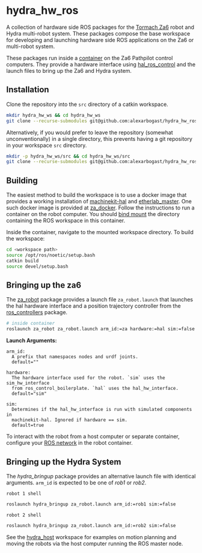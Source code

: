 # hydra_hw_ros
A collection of hardware side ROS packages for the [Tormach
Za6](https://tormach.com/machines/robots.html) robot and Hydra multi-robot
system. These packages compose the base workspace for developing and launching
hardware side ROS applications on the Za6 or multi-robot system. 

These packages run inside a
[container](https://github.com/alexarbogast/za_docker) on the Za6 Pathpilot
control computers. They provide a hardware interface using
[hal_ros_control](https://github.com/tormach/hal_ros_control) and the launch
files to bring up the Za6 and Hydra system.

## Installation
Clone the repository into the `src` directory of a catkin workspace.
```sh
mkdir hydra_hw_ws && cd hydra_hw_ws
git clone --recurse-submodules git@github.com:alexarbogast/hydra_hw_ros.git src
```

Alternatively, if you would prefer to leave the repository (somewhat
unconventionally) in a single directory, this prevents having a git repository
in your workspace `src` directory.
```sh
mkdir -p hydra_hw_ws/src && cd hydra_hw_ws/src
git clone --recurse-submodules git@github.com:alexarbogast/hydra_hw_ros.git
```

## Building
The easiest method to build the workspace is to use a docker image that provides
a working installation of
[machinekit-hal](https://github.com/machinekit/machinekit-hal) and
[etherlab_master](https://github.com/tormach/etherlab_master). One such docker
image is provided at [za_docker](https://github.com/alexarbogast/za_docker).
Follow the instructions to run a container on the robot computer. You should
[bind mount](https://docs.docker.com/storage/volumes/) the directory containing
the ROS workspace in this container.

Inside the container, navigate to the mounted workspace directory. To build the
workspace:
```sh
cd <workspace path>
source /opt/ros/noetic/setup.bash
catkin build
source devel/setup.bash
```

## Bringing up the za6
The [za_robot](./za_ros/za_robot/) package provides a launch file
`za_robot.launch` that launches the hal hardware interface and a position
trajectory controller from the
[ros_controllers](https://github.com/ros-controls/ros_controllers) package. 
```sh
# inside container
roslaunch za_robot za_robot.launch arm_id:=za hardware:=hal sim:=false
```
**Launch Arguments:**
```
arm_id:
  A prefix that namespaces nodes and urdf joints.
  default=""

hardware:
  The hardware interface used for the robot. `sim` uses the sim_hw_interface
  from ros_control_boilerplate. `hal` uses the hal_hw_interface.
  default="sim"

sim:
  Determines if the hal_hw_interface is run with simulated components in 
  machinekit-hal. Ignored if hardware == sim.
  default=true

```

To interact with the robot from a host computer or separate container, configure
your [ROS network](http://wiki.ros.org/ROS/NetworkSetup) in the robot container. 

## Bringing up the Hydra System 
The *hydra_bringup* package provides an alternative launch file with identical
arguments. `arm_id` is expected to be one of *rob1* or *rob2*.

`robot 1 shell`
```sh
roslaunch hydra_bringup za_robot.launch arm_id:=rob1 sim:=false
```
`robot 2 shell`
```sh
roslaunch hydra_bringup za_robot.launch arm_id:=rob2 sim:=false
```

See the [hydra_host](https://github.com/alexarbogast/hydra_host_ros/tree/master)
workspace for examples on motion planning and moving the robots via the host
computer running the ROS master node. 
